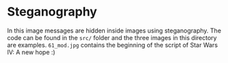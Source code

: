 # Steganography

In this image messages are hidden inside images using steganography. The code can be found in the `src/` folder and the three images in this directory are examples. `61_mod.jpg` contains the beginning of the script of Star Wars IV: A new hope :)


